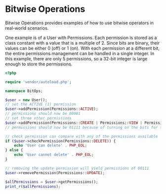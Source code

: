 # Bitwise Operations

Bitwise Operations provides examples of how to use bitwise operators in 
real-world scenarios.

One example is of a User with Permissions. Each permission is stored as a class
constant with a value that is a multiple of 2. Since bits are binary, their 
values can be either 0 (off) or 1 (on). With each permission at a different bit,
the entire permissions management can be handled in a single integer. In this
example, there are only 5 permissions, so a 32-bit integer is large enough to 
store the permissions.

```php
<?php

require 'vendor/autoload.php';

namespace BitOps;

$user = new User();
// set the ACTIVE (1) permission
$user->addPermission(Permissions::ACTIVE);
// permissions should now be 00001
// set three other permissions
$user->addPermission(Permissions::CREATE | Permissions::VIEW | Permissions::UPDATE);
// permissions should now be 01111 because of turning on the bits for these others

// check permission can compare with any of the permissions available
if ($user->checkPermission(Permissions::DELETE)) {
    echo 'User can delete' . PHP_EOL;
} else {
    echo 'User cannot delete' . PHP_EOL;
}

// removing the update permission will yield permissions of 00111
$user->removePermission(Permissions::UPDATE);

$allPermissions = $user->getPermissions();
print_r($allPermissions);
```


